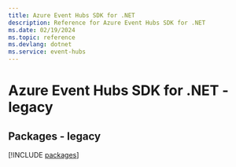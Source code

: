 ```yaml
---
title: Azure Event Hubs SDK for .NET
description: Reference for Azure Event Hubs SDK for .NET
ms.date: 02/19/2024
ms.topic: reference
ms.devlang: dotnet
ms.service: event-hubs
---
```

# Azure Event Hubs SDK for .NET - legacy
## Packages - legacy
[!INCLUDE [packages](event-hubs-index.md)]